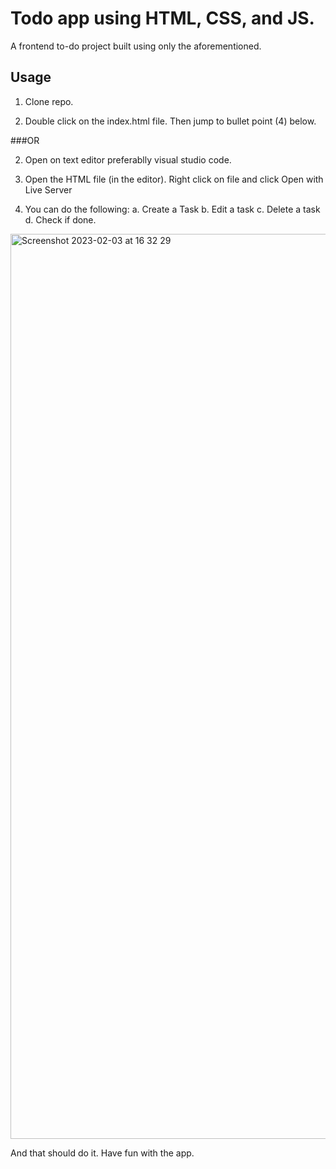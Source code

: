 # Todo app using HTML, CSS, and JS.

A frontend to-do project built using only the aforementioned.

## Usage

1. Clone repo.

2. Double click on the index.html file. Then jump to bullet point (4) below. 


###OR

2. Open on text editor preferablly visual studio code.

3. Open the HTML file (in the editor). Right click on file and click Open with Live Server

4. You can do the following:
a. Create a Task
b. Edit a task
c. Delete a task
d. Check if done.

<img width="1448" alt="Screenshot 2023-02-03 at 16 32 29" src="https://user-images.githubusercontent.com/82647525/216642926-ea559a4c-fef1-4e9a-96a1-8f9be52268fb.png">

And that should do it. Have fun with the app.
